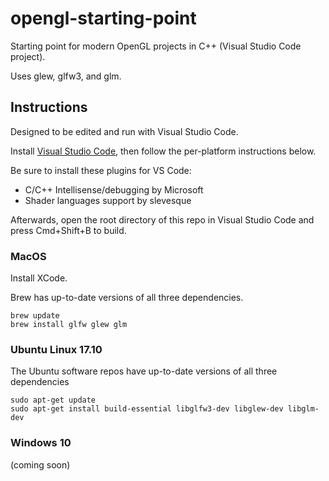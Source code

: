 # opengl-starting-point

Starting point for modern OpenGL projects in C++ (Visual Studio Code project).

Uses glew, glfw3, and glm.

## Instructions

Designed to be edited and run with Visual Studio Code.

Install [Visual Studio Code](https://code.visualstudio.com), then follow the per-platform instructions below.

Be sure to install these plugins for VS Code:

* C/C++ Intellisense/debugging by Microsoft
* Shader languages support by slevesque

Afterwards, open the root directory of this repo in Visual Studio Code and press Cmd+Shift+B to build.

### MacOS

Install XCode.

Brew has up-to-date versions of all three dependencies.

```
brew update
brew install glfw glew glm
```

### Ubuntu Linux 17.10

The Ubuntu software repos have up-to-date versions of all three dependencies

```
sudo apt-get update
sudo apt-get install build-essential libglfw3-dev libglew-dev libglm-dev
```

### Windows 10

(coming soon)
